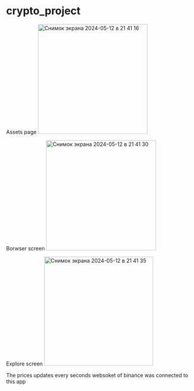 # crypto_project



Assets page
<img width="296" alt="Снимок экрана 2024-05-12 в 21 41 16" src="https://github.com/rahimov27/crypto-app-flutter/assets/89564054/04175d38-dde7-49f0-9184-6a8f90eb3c77">

Borwser screen
<img width="297" alt="Снимок экрана 2024-05-12 в 21 41 30" src="https://github.com/rahimov27/crypto-app-flutter/assets/89564054/6b92b867-c159-4511-81eb-6021f5b8a121">


Explore screen 
<img width="294" alt="Снимок экрана 2024-05-12 в 21 41 35" src="https://github.com/rahimov27/crypto-app-flutter/assets/89564054/3b80b238-5a7c-42ec-a073-3e06984c995a">

The prices updates every seconds websoket of binance was connected to this app
